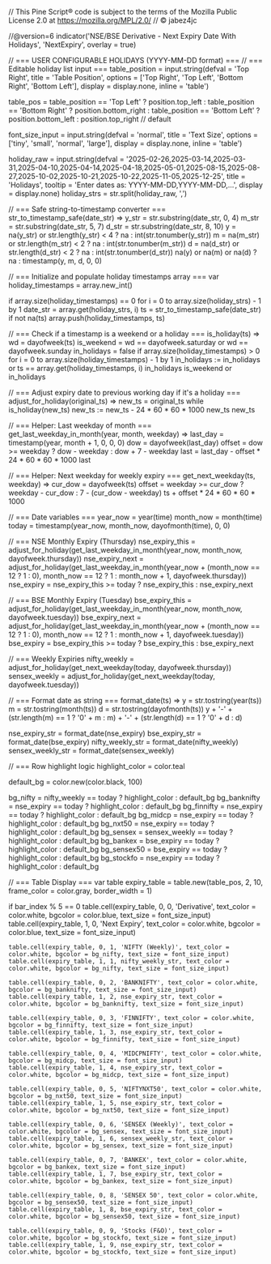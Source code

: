 // This Pine Script® code is subject to the terms of the Mozilla Public License 2.0 at https://mozilla.org/MPL/2.0/
// © jabez4jc

//@version=6
indicator('NSE/BSE Derivative - Next Expiry Date With Holidays', 'NextExpiry', overlay = true)

// === USER CONFIGURABLE HOLIDAYS (YYYY-MM-DD format) ===
// === Editable holiday list input ===
table_position = input.string(defval = 'Top Right', title = 'Table Position', options = ['Top Right', 'Top Left', 'Bottom Right', 'Bottom Left'], display = display.none, inline = 'table')

table_pos = table_position == 'Top Left' ? position.top_left : table_position == 'Bottom Right' ? position.bottom_right : table_position == 'Bottom Left' ? position.bottom_left : position.top_right // default

font_size_input = input.string(defval = 'normal', title = 'Text Size', options = ['tiny', 'small', 'normal', 'large'], display = display.none, inline = 'table')

holiday_raw = input.string(defval = '2025-02-26,2025-03-14,2025-03-31,2025-04-10,2025-04-14,2025-04-18,2025-05-01,2025-08-15,2025-08-27,2025-10-02,2025-10-21,2025-10-22,2025-11-05,2025-12-25', title = 'Holidays', tooltip = 'Enter dates as: YYYY-MM-DD,YYYY-MM-DD,...', display = display.none)
holiday_strs = str.split(holiday_raw, ',')

// === Safe string-to-timestamp converter ===
str_to_timestamp_safe(date_str) =>
    y_str = str.substring(date_str, 0, 4)
    m_str = str.substring(date_str, 5, 7)
    d_str = str.substring(date_str, 8, 10)
    y = na(y_str) or str.length(y_str) < 4 ? na : int(str.tonumber(y_str))
    m = na(m_str) or str.length(m_str) < 2 ? na : int(str.tonumber(m_str))
    d = na(d_str) or str.length(d_str) < 2 ? na : int(str.tonumber(d_str))
    na(y) or na(m) or na(d) ? na : timestamp(y, m, d, 0, 0)

// === Initialize and populate holiday timestamps array ===
var holiday_timestamps = array.new_int()

if array.size(holiday_timestamps) == 0
    for i = 0 to array.size(holiday_strs) - 1 by 1
        date_str = array.get(holiday_strs, i)
        ts = str_to_timestamp_safe(date_str)
        if not na(ts)
            array.push(holiday_timestamps, ts)

// === Check if a timestamp is a weekend or a holiday ===
is_holiday(ts) =>
    wd = dayofweek(ts)
    is_weekend = wd == dayofweek.saturday or wd == dayofweek.sunday
    in_holidays = false
    if array.size(holiday_timestamps) > 0
        for i = 0 to array.size(holiday_timestamps) - 1 by 1
            in_holidays := in_holidays or ts == array.get(holiday_timestamps, i)
            in_holidays
    is_weekend or in_holidays

// === Adjust expiry date to previous working day if it's a holiday ===
adjust_for_holiday(original_ts) =>
    new_ts = original_ts
    while is_holiday(new_ts)
        new_ts := new_ts - 24 * 60 * 60 * 1000
        new_ts
    new_ts

// === Helper: Last weekday of month ===
get_last_weekday_in_month(year, month, weekday) =>
    last_day = timestamp(year, month + 1, 0, 0, 0)
    dow = dayofweek(last_day)
    offset = dow >= weekday ? dow - weekday : dow + 7 - weekday
    last = last_day - offset * 24 * 60 * 60 * 1000
    last

// === Helper: Next weekday for weekly expiry ===
get_next_weekday(ts, weekday) =>
    cur_dow = dayofweek(ts)
    offset = weekday >= cur_dow ? weekday - cur_dow : 7 - (cur_dow - weekday)
    ts + offset * 24 * 60 * 60 * 1000

// === Date variables ===
year_now = year(time)
month_now = month(time)
today = timestamp(year_now, month_now, dayofmonth(time), 0, 0)

// === NSE Monthly Expiry (Thursday)
nse_expiry_this = adjust_for_holiday(get_last_weekday_in_month(year_now, month_now, dayofweek.thursday))
nse_expiry_next = adjust_for_holiday(get_last_weekday_in_month(year_now + (month_now == 12 ? 1 : 0), month_now == 12 ? 1 : month_now + 1, dayofweek.thursday))
nse_expiry = nse_expiry_this >= today ? nse_expiry_this : nse_expiry_next

// === BSE Monthly Expiry (Tuesday)
bse_expiry_this = adjust_for_holiday(get_last_weekday_in_month(year_now, month_now, dayofweek.tuesday))
bse_expiry_next = adjust_for_holiday(get_last_weekday_in_month(year_now + (month_now == 12 ? 1 : 0), month_now == 12 ? 1 : month_now + 1, dayofweek.tuesday))
bse_expiry = bse_expiry_this >= today ? bse_expiry_this : bse_expiry_next

// === Weekly Expiries
nifty_weekly = adjust_for_holiday(get_next_weekday(today, dayofweek.thursday))
sensex_weekly = adjust_for_holiday(get_next_weekday(today, dayofweek.tuesday))

// === Format date as string ===
format_date(ts) =>
    y = str.tostring(year(ts))
    m = str.tostring(month(ts))
    d = str.tostring(dayofmonth(ts))
    y + '-' + (str.length(m) == 1 ? '0' + m : m) + '-' + (str.length(d) == 1 ? '0' + d : d)

nse_expiry_str = format_date(nse_expiry)
bse_expiry_str = format_date(bse_expiry)
nifty_weekly_str = format_date(nifty_weekly)
sensex_weekly_str = format_date(sensex_weekly)

// === Row highlight logic
highlight_color = color.teal

default_bg = color.new(color.black, 100)

bg_nifty = nifty_weekly == today ? highlight_color : default_bg
bg_banknifty = nse_expiry == today ? highlight_color : default_bg
bg_finnifty = nse_expiry == today ? highlight_color : default_bg
bg_midcp = nse_expiry == today ? highlight_color : default_bg
bg_nxt50 = nse_expiry == today ? highlight_color : default_bg
bg_sensex = sensex_weekly == today ? highlight_color : default_bg
bg_bankex = bse_expiry == today ? highlight_color : default_bg
bg_sensex50 = bse_expiry == today ? highlight_color : default_bg
bg_stockfo = nse_expiry == today ? highlight_color : default_bg

// === Table Display ===
var table expiry_table = table.new(table_pos, 2, 10, frame_color = color.gray, border_width = 1)

if bar_index % 5 == 0
    table.cell(expiry_table, 0, 0, 'Derivative', text_color = color.white, bgcolor = color.blue, text_size = font_size_input)
    table.cell(expiry_table, 1, 0, 'Next Expiry', text_color = color.white, bgcolor = color.blue, text_size = font_size_input)

    table.cell(expiry_table, 0, 1, 'NIFTY (Weekly)', text_color = color.white, bgcolor = bg_nifty, text_size = font_size_input)
    table.cell(expiry_table, 1, 1, nifty_weekly_str, text_color = color.white, bgcolor = bg_nifty, text_size = font_size_input)

    table.cell(expiry_table, 0, 2, 'BANKNIFTY', text_color = color.white, bgcolor = bg_banknifty, text_size = font_size_input)
    table.cell(expiry_table, 1, 2, nse_expiry_str, text_color = color.white, bgcolor = bg_banknifty, text_size = font_size_input)

    table.cell(expiry_table, 0, 3, 'FINNIFTY', text_color = color.white, bgcolor = bg_finnifty, text_size = font_size_input)
    table.cell(expiry_table, 1, 3, nse_expiry_str, text_color = color.white, bgcolor = bg_finnifty, text_size = font_size_input)

    table.cell(expiry_table, 0, 4, 'MIDCPNIFTY', text_color = color.white, bgcolor = bg_midcp, text_size = font_size_input)
    table.cell(expiry_table, 1, 4, nse_expiry_str, text_color = color.white, bgcolor = bg_midcp, text_size = font_size_input)

    table.cell(expiry_table, 0, 5, 'NIFTYNXT50', text_color = color.white, bgcolor = bg_nxt50, text_size = font_size_input)
    table.cell(expiry_table, 1, 5, nse_expiry_str, text_color = color.white, bgcolor = bg_nxt50, text_size = font_size_input)

    table.cell(expiry_table, 0, 6, 'SENSEX (Weekly)', text_color = color.white, bgcolor = bg_sensex, text_size = font_size_input)
    table.cell(expiry_table, 1, 6, sensex_weekly_str, text_color = color.white, bgcolor = bg_sensex, text_size = font_size_input)

    table.cell(expiry_table, 0, 7, 'BANKEX', text_color = color.white, bgcolor = bg_bankex, text_size = font_size_input)
    table.cell(expiry_table, 1, 7, bse_expiry_str, text_color = color.white, bgcolor = bg_bankex, text_size = font_size_input)

    table.cell(expiry_table, 0, 8, 'SENSEX 50', text_color = color.white, bgcolor = bg_sensex50, text_size = font_size_input)
    table.cell(expiry_table, 1, 8, bse_expiry_str, text_color = color.white, bgcolor = bg_sensex50, text_size = font_size_input)

    table.cell(expiry_table, 0, 9, 'Stocks (F&O)', text_color = color.white, bgcolor = bg_stockfo, text_size = font_size_input)
    table.cell(expiry_table, 1, 9, nse_expiry_str, text_color = color.white, bgcolor = bg_stockfo, text_size = font_size_input)
